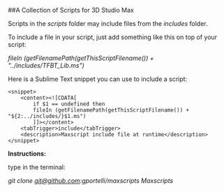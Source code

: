 ##A Collection of Scripts for 3D Studio Max

Scripts in the *scripts* folder may include files from the *includes* folder.

To include a file in your script, just add something like this on top of your script:

*fileIn (getFilenamePath(getThisScriptFilename()) + "../includes/TFBT_Lib.ms")*

Here is a Sublime Text snippet you can use to include a script:

    <snippet>
        <content><![CDATA[
            if $1 == undefined then 
            fileIn (getFilenamePath(getThisScriptFilename()) + "${2:../includes/}$1.ms")
            ]]></content>
        <tabTrigger>include</tabTrigger>
        <description>Maxscript include file at runtime</description>
    </snippet>


**Instructions:**

type in the terminal:

*git clone git@github.com:gportelli/maxscripts Maxscripts*

